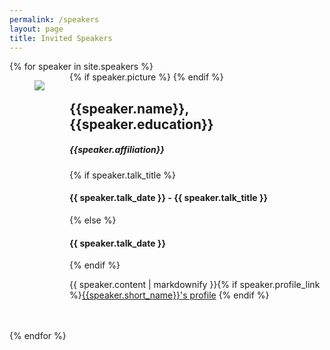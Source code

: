 ```yaml
---
permalink: /speakers
layout: page
title: Invited Speakers
---
```


  <section class="px-4">
  {% for speaker in site.speakers %}
  <div>
    {% if speaker.picture %}
    <figure class="image is-128x128" style="float:left; clear:left" >
  		<img class="is-rounded" src="{{ site.baseurl }}/assets/speakers/{{ speaker.picture }}">
  	</figure>
    {% endif %}
    <div class="px-4" style="overflow:auto">
      	<h2>{{speaker.name}}, {{speaker.education}}</h2>
        <h5>{{speaker.affiliation}}</h5>
      	{% if speaker.talk_title %}
        <h4>{{ speaker.talk_date }} - <span class="is-italic">{{ speaker.talk_title }}</span></h4>
        {% else %}
        <h4>{{ speaker.talk_date }}</h4>
        {% endif %}
      	<p>{{ speaker.content | markdownify }}{% if speaker.profile_link %}<a href="{{speaker.profile_link}}" target="_blank">{{speaker.short_name}}'s profile</a> {% endif %}</p>
    </div>
    <br><br>
  </div>
  {% endfor %}
  </section>
